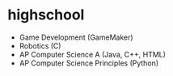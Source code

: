 # highschool
- Game Development (GameMaker)
- Robotics (C)
- AP Computer Science A (Java, C++, HTML)
- AP Computer Science Principles (Python)
